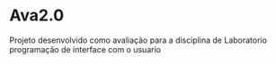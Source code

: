 # Ava2.0
Projeto desenvolvido como avaliação para a disciplina de Laboratorio programação de interface com o usuario
